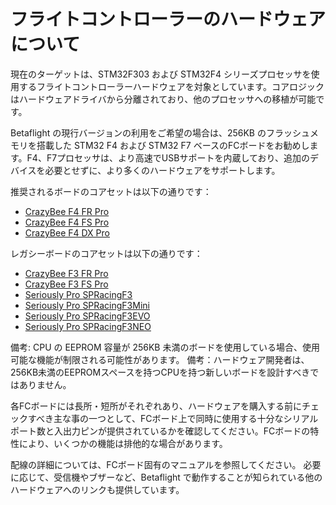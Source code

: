 # フライトコントローラーのハードウェアについて

現在のターゲットは、STM32F303 および STM32F4 シリーズプロセッサを使用するフライトコントローラーハードウェアを対象としています。コアロジックはハードウェアドライバから分離されており、他のプロセッサへの移植が可能です。

Betaflight の現行バージョンの利用をご希望の場合は、256KB のフラッシュメモリを搭載した STM32 F4 および STM32 F7 ベースのFCボードをお勧めします。F4、F7プロセッサは、より高速でUSBサポートを内蔵しており、追加のデバイスを必要とせずに、より多くのハードウェアをサポートします。

推奨されるボードのコアセットは以下の通りです：

* [CrazyBee F4 FR Pro](boards/Board%20-%20CrazyBeeF4FRPro.md)
* [CrazyBee F4 FS Pro](boards/Board%20-%20CrazyBeeF4FSPro.md)
* [CrazyBee F4 DX Pro](boards/Board%20-%20CrazyBeeF4DXPro.md)


レガシーボードのコアセットは以下の通りです：

* [CrazyBee F3 FR Pro](boards/Board%20-%20CrazyBeeF3FR.md)
* [CrazyBee F3 FS Pro](boards/Board%20-%20CrazyBeeF3FS.md)
* [Seriously Pro SPRacingF3](boards/Board%20-%20SPRacingF3.md)
* [Seriously Pro SPRacingF3Mini](boards/Board%20-%20SPRacingF3MINI.md)
* [Seriously Pro SPRacingF3EVO](boards/Board%20-%20SPRacingF3EVO.md)
* [Seriously Pro SPRacingF3NEO](boards/Board%20-%20SPRacingF3NEO.md)


備考: CPU の EEPROM 容量が 256KB 未満のボードを使用している場合、使用可能な機能が制限される可能性があります。
備考：ハードウェア開発者は、256KB未満のEEPROMスペースを持つCPUを持つ新しいボードを設計すべきではありません。

各FCボードには長所・短所がそれぞれあり、ハードウェアを購入する前にチェックすべき主な事の一つとして、FCボード上で同時に使用する十分なシリアルポート数と入出力ピンが提供されているかを確認してください。FCボードの特性により、いくつかの機能は排他的な場合があります。

配線の詳細については、FCボード固有のマニュアルを参照してください。
必要に応じて、受信機やブザーなど、Betaflight で動作することが知られている他のハードウェアへのリンクも提供しています。


